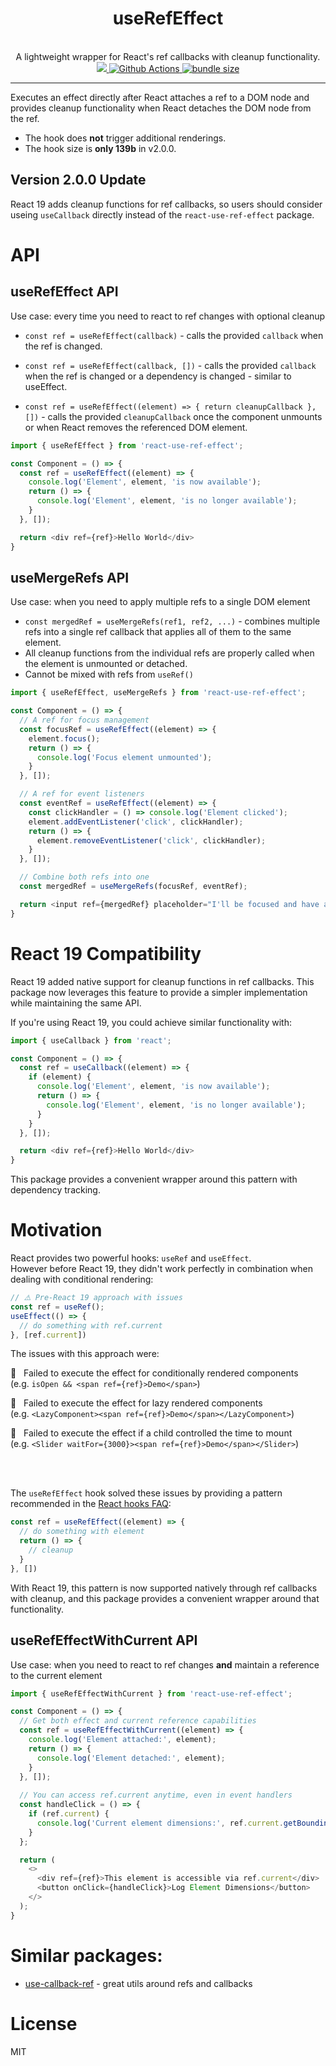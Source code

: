 <div align="center">
  <h1>useRefEffect</h1>
  <br/>
  A lightweight wrapper for React's ref callbacks with cleanup functionality.
  <br/>
    <a href="https://www.npmjs.com/package/react-use-ref-effect">
      <img src="https://img.shields.io/npm/v/react-use-ref-effect.svg?style=flat-square" />
    </a>
    <a href='https://github.com/jantimon/react-use-ref-effect/workflows/CI?query=workflow%3A"CI"'>
       <img alt="Github Actions" src="https://github.com/jantimon/react-use-ref-effect/workflows/CI/badge.svg?style=flat-square">
    </a>
    <a href="https://bundlephobia.com/result?p=react-use-ref-effect">
      <img src="https://img.shields.io/bundlephobia/minzip/react-use-ref-effect.svg" alt="bundle size">
    </a> 
</div>

---

Executes an effect directly after React attaches a ref to a DOM node and provides cleanup functionality when React detaches the DOM node from the ref.

- The hook does __not__ trigger additional renderings.
- The hook size is __only 139b__ in v2.0.0.

## Version 2.0.0 Update

React 19 adds cleanup functions for ref callbacks, so users should consider useing `useCallback` directly instead of the `react-use-ref-effect` package.  

# API

## useRefEffect API
Use case: every time you need to react to ref changes with optional cleanup

- `const ref = useRefEffect(callback)` - calls the provided `callback` when the ref is changed.

- `const ref = useRefEffect(callback, [])` - calls the provided `callback` when the ref is changed or a dependency is changed - similar to useEffect.

- `const ref = useRefEffect((element) => { return cleanupCallback }, [])` - calls the provided `cleanupCallback` once the component unmounts or when React removes the referenced DOM element.

```js
import { useRefEffect } from 'react-use-ref-effect';

const Component = () => {
  const ref = useRefEffect((element) => {
    console.log('Element', element, 'is now available');
    return () => {
      console.log('Element', element, 'is no longer available');
    }
  }, []);

  return <div ref={ref}>Hello World</div>
}
```

## useMergeRefs API
Use case: when you need to apply multiple refs to a single DOM element

- `const mergedRef = useMergeRefs(ref1, ref2, ...)` - combines multiple refs into a single ref callback that applies all of them to the same element.
- All cleanup functions from the individual refs are properly called when the element is unmounted or detached.
- Cannot be mixed with refs from `useRef()`

```js
import { useRefEffect, useMergeRefs } from 'react-use-ref-effect';

const Component = () => {
  // A ref for focus management
  const focusRef = useRefEffect((element) => {
    element.focus();
    return () => {
      console.log('Focus element unmounted');
    }
  }, []);

  // A ref for event listeners
  const eventRef = useRefEffect((element) => {
    const clickHandler = () => console.log('Element clicked');
    element.addEventListener('click', clickHandler);
    return () => {
      element.removeEventListener('click', clickHandler);
    }
  }, []);

  // Combine both refs into one
  const mergedRef = useMergeRefs(focusRef, eventRef);

  return <input ref={mergedRef} placeholder="I'll be focused and have a click handler" />
}
```

# React 19 Compatibility

React 19 added native support for cleanup functions in ref callbacks. This package now leverages this feature to provide a simpler implementation while maintaining the same API.

If you're using React 19, you could achieve similar functionality with:

```js
import { useCallback } from 'react';

const Component = () => {
  const ref = useCallback((element) => {
    if (element) {
      console.log('Element', element, 'is now available');
      return () => {
        console.log('Element', element, 'is no longer available');
      }
    }
  }, []);

  return <div ref={ref}>Hello World</div>
}
```

This package provides a convenient wrapper around this pattern with dependency tracking.

# Motivation

React provides two powerful hooks: `useRef` and `useEffect`.  
However before React 19, they didn't work perfectly in combination when dealing with conditional rendering:

```js
// ⚠️ Pre-React 19 approach with issues
const ref = useRef();
useEffect(() => {
  // do something with ref.current
}, [ref.current])
```

The issues with this approach were:

🚫 &nbsp; Failed to execute the effect for conditionally rendered components  
(e.g. `isOpen && <span ref={ref}>Demo</span>`)

🚫 &nbsp; Failed to execute the effect for lazy rendered components  
(e.g. `<LazyComponent><span ref={ref}>Demo</span></LazyComponent>`)

🚫 &nbsp; Failed to execute the effect if a child controlled the time to mount  
(e.g. `<Slider waitFor={3000}><span ref={ref}>Demo</span></Slider>`)

<br /><br />

The `useRefEffect` hook solved these issues by providing a pattern recommended in the [React hooks FAQ](https://reactjs.org/docs/hooks-faq.html#how-can-i-measure-a-dom-node):

```js
const ref = useRefEffect((element) => {
  // do something with element
  return () => {
    // cleanup
  }
}, [])
```

With React 19, this pattern is now supported natively through ref callbacks with cleanup, and this package provides a convenient wrapper around that functionality.

## useRefEffectWithCurrent API
Use case: when you need to react to ref changes **and** maintain a reference to the current element

```js
import { useRefEffectWithCurrent } from 'react-use-ref-effect';

const Component = () => {
  // Get both effect and current reference capabilities
  const ref = useRefEffectWithCurrent((element) => {
    console.log('Element attached:', element);
    return () => {
      console.log('Element detached:', element);
    }
  }, []);
  
  // You can access ref.current anytime, even in event handlers
  const handleClick = () => {
    if (ref.current) {
      console.log('Current element dimensions:', ref.current.getBoundingClientRect());
    }
  };

  return (
    <>
      <div ref={ref}>This element is accessible via ref.current</div>
      <button onClick={handleClick}>Log Element Dimensions</button>
    </>
  );
}
```

# Similar packages:
- [use-callback-ref](https://github.com/theKashey/use-callback-ref) - great utils around refs and callbacks

# License
MIT
